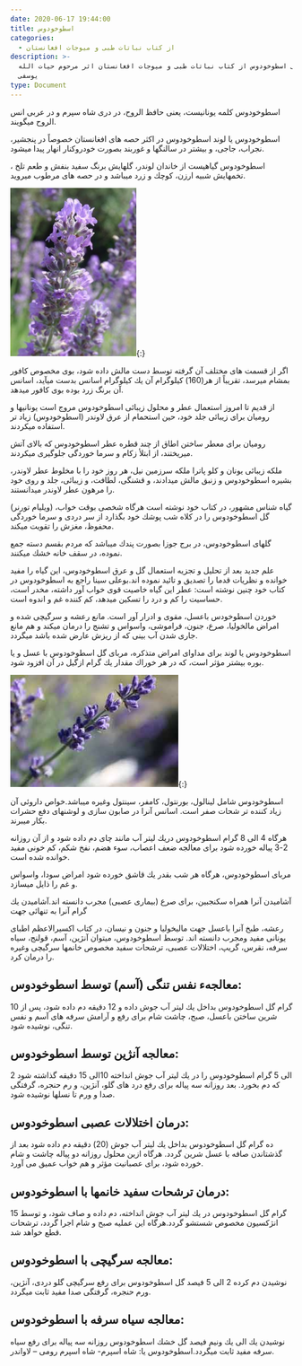 ```yaml
---
date: 2020-06-17 19:44:00
title: اسطوخودوس
categories:
  - از کتاب نباتات طبی و میوجات افغانستان
description: >-
  معرفی اسطوخودوس از کتاب نباتات طبی و میوجات افغانستان اثر مرحوم حیات الله
  یوسفی
type: Document
---
```


اسطوخودوس كلمه يونانيست، يعنی حافظ الروح، در دری شاه سپرم و در عربی انس الروح ميگويند.

اسطوخودوس یا لوند اسطوخودوس در اكثر حصه های افغانستان خصوصاً در پنجشير، نجراب، جاجی، و بيشتر در سالنگها و غوربند بصورت خودروكنار انهار پیدا ميشود.

اسطوخودوس گياهيست از خاندان لوندر، گلهايش برنگ سفيد بنفش و طعم تلخ ، تخمهايش شبيه ارزن، كوچك و زرد ميباشد و در حصه های مرطوب ميرويد.

![](/uploads/lavand.jpg){:}

اگر از قسمت های مختلف آن گرفته توسط دست مالش داده شود، بوی مخصوص كافور بمشام ميرسد، تقريباً از هر(160) كيلوگرام آن يك كيلوگرام اسانس بدست ميآيد، اسانس آن برنگ زرد بوده بوی كافور ميدهد.

از قديم تا امروز استعمال عطر و محلول زیبائی اسطوخودوس مروج است يونانيها و روميان برای زيبائی جلد خود، حين استحمام از عرق لاوندر (اسطوخودوس) زياد تر استفاده ميكردند.

روميان برای معطر ساختن اطاق از چند قطره عطر اسطوخودوس كه بالای آتش ميريختند، از ابتلأ زكام و سرما خوردگی جلوگيری ميكردند.

ملكه زيبائی يونان و كلو پاترا ملكه سرزمين نيل، هر روز خود را با مخلوط عطر لاوندر، بشيره اسطوخودوس و زنبق مالش ميدادند، و قشنگی، لطافت، و زيبائی، جلد و روی خود را مرهون عطر لاوندر ميدانستند.

(ویليام تورنر) گیاه شناس مشهور، در كتاب خود نوشته است هرگاه شخصی بوقت خواب، گل اسطوخودوس را در كلاه شب پوشك خود بگذارد از سر دردی و سرما خوردگی محفوظ، مغزش را تقویت ميكند.

گلهای اسطوخودوس، در برج جوزا بصورت پندك ميباشد كه مردم بقسم دسته جمع نموده، در سقف خانه خشك ميكنند.

علم جديد بعد از تحليل و تجزيه استعمال گل و عرق اسطوخودوس، اين گياه را مفيد خوانده و نظريات قدما را تصديق و تائيد نموده اند.بوعلی سینا راجع به اسطوخودوس در كتاب خود چنين نوشته است: عطر اين گياه خاصيت قوی خواب آور داشته، مخدر است، حساسيت را كم و درد را تسكين ميدهد، كم كننده غم و اندوه است.

خوردن اسطوخودس باعسل، مقوی و ادرار آور است. مانع رعشه و سرگیچی شده و امراض مالخوليا، صرع، جنون، فراموشی، واسواس و تشنج را درمان ميكند و هم مانع جاری شدن آب بینی كه از ریزش عارض شده باشد ميگردد.

اسطوخودوس یا لوند برای مداوای امراض متذكره، مربای گل اسطوخودوس با عسل و يا بوره بيشتر مؤثر است، كه در هر خوراك مقدار يك گرام ازگيل در آن افزود شود.

![](/uploads/lavandar.jpg){:}

اسطوخودوس شامل لينالول، بورنتول، كامفر، سینتول وغيره ميباشد.خواص داروئی آن زیاد كننده تر شحات صفر است. اسانس آنرا در صابون سازی و لوشنهای دفع حشرات بكار ميبرند.

هرگاه 4 الی 8 گرام اسطوخودوس دریك لیتر آب مانند چای دم داده شود و از آن روزانه 2-3 پياله خورده شود برای معالجه ضعف اعصاب، سوء هضم، نفخ شكم، كم خونی مفید خوانده شده است.

مربای اسطوخودوس، هرگاه هر شب بقدر يك قاشق خورده شود امراض سودا، واسواس و غم را ذايل ميسازد.

آشاميدن آنرا همراه سكنجبين، برای صرع (بيماری عصبی) مجرب دانسته اند.آشاميدن يك گرام آنرا به تنهائی جهت

رعشه، طبخ آنرا باعسل جهت مالیخولیا و جنون و نیسان، در كتاب اكسيرالاعظم اطبای یونانی مفید ومجرب دانسته اند. توسط اسطوخودوس، ميتوان آنژين، آسم، قولنج، سياه سرفه، نقرس، گریپ، اختلالات عصبی، ترشحات سفيد مخصوص خانمها سرگیچی وغیره را درمان كرد.

## معالجهء نفس تنگی (آسم) توسط اسطوخودوس:

10 گرام گل اسطوخودوس بداخل يك ليتر آب جوش داده و 12 دقيقه دم داده شود، پس از شرين ساختن باعسل، صبح، چاشت شام برای رفع و آرامش سرفه های آسم و نفس تنگی، نوشيده شود.

## معالجه آنژين توسط اسطوخودوس:

2 الی 5 گرام اسطوخودوس را در يك ليتر آب جوش انداخته 10الی 15 دقيقه گذاشته شود كه دم بخورد. بعد روزانه سه پیاله برای رفع درد های گلو، آنژين، و رم حنجره، گرفتگی صدا و ورم تا نسلها نوشيده شود.

## درمان اختلالات عصبی اسطوخودوس:

ده گرام گل اسطوخودوس بداخل يك ليتر آب جوش (20) دقيقه دم داده شود بعد از گذشتاندن صافه با عسل شرين گردد. هرگاه ازين محلول روزانه دو پياله چاشت و شام خورده شود، برای عصبانیت مؤثر و هم خواب عميق می آورد.

## درمان ترشحات سفيد خانمها با اسطوخودوس:

15 گرام گل اسطوخودوس در يك ليتر آب جوش انداخته، دم داده و صاف شود، و توسط انژكسيون مخصوص شستشو گردد.هرگاه اين عمليه صبح و شام اجرا گردد، ترشحات قطع خواهد شد.

## معالجه سرگيچی با اسطوخودوس:

نوشيدن دم كرده 2 الی 5 فيصد گل اسطوخودوس برای رفع سرگیچی گلو دردی، آنژين، ورم حنجره، گرفتگی صدا مفيد ثابت ميگردد.

## معالجه سياه سرفه با اسطوخودوس:

نوشيدن يك الی يك ونيم فيصد گل خشك اسطوخودوس روزانه سه پیاله برای رفع سياه سرفه مفيد ثابت ميگردد.اسطوخودوس يا: شاه اسپرم- شاه اسپرم رومی – لاواندر.